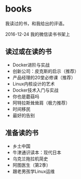 # books
我读过的书，和我给出的评语。

2016-12-24 我的微信读书书架上

## 读过或在读的书

- Docker进阶与实战
- 创新公司：皮克斯的启示（推荐）
- 产品经理的20堂必修课（推荐）
- Linux内核设计的艺术
- Docker技术入门与实战
- 你也是蘑菇吗
- 阿特拉斯耸耸肩（极力推荐）
- 时间移民
- 最好的告别

## 准备读的书

- 乡土中国
- 牛津通识读本：现代日本
- 乌克兰拖拉机简史
- 阿图医生（第2季）
- 跟老男孩学Linux运维

